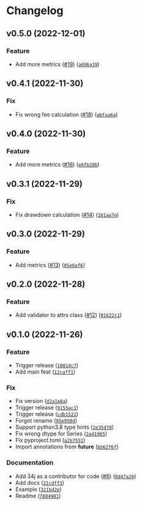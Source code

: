 # Changelog

<!--next-version-placeholder-->

## v0.5.0 (2022-12-01)
### Feature
* Add more metrics ([#19](https://github.com/34j/backtrade/issues/19)) ([`a696a39`](https://github.com/34j/backtrade/commit/a696a3962b8463406d7a81630b1f903d3fa2c82f))

## v0.4.1 (2022-11-30)
### Fix
* Fix wrong fee calculation ([#18](https://github.com/34j/backtrade/issues/18)) ([`abfaa6a`](https://github.com/34j/backtrade/commit/abfaa6a4443f3373cd69aed18ebf3eac9ef701af))

## v0.4.0 (2022-11-30)
### Feature
* Add more metrics ([#16](https://github.com/34j/backtrade/issues/16)) ([`e6fb20b`](https://github.com/34j/backtrade/commit/e6fb20b9d7539fb2e78e382ee8aed758ee30e704))

## v0.3.1 (2022-11-29)
### Fix
* Fix drawdown calculation ([#14](https://github.com/34j/backtrade/issues/14)) ([`181aa7e`](https://github.com/34j/backtrade/commit/181aa7e9b90eb0bc1af29ca3fdddd9ea91367d2c))

## v0.3.0 (2022-11-29)
### Feature
* Add metrics ([#13](https://github.com/34j/backtrade/issues/13)) ([`05e6af6`](https://github.com/34j/backtrade/commit/05e6af6ded42f0f60fd22a38401200e715fbdc3d))

## v0.2.0 (2022-11-28)
### Feature
* Add validator to attrs class ([#12](https://github.com/34j/backtrade/issues/12)) ([`01622c1`](https://github.com/34j/backtrade/commit/01622c1e196017b208da015e19f5ad95d5984e9d))

## v0.1.0 (2022-11-26)
### Feature
* Trigger release ([`1001dc7`](https://github.com/34j/backtrade/commit/1001dc7b1eb5eb4d5d4f1a646b15835b596f9270))
* Add main feat ([`12caff1`](https://github.com/34j/backtrade/commit/12caff13ec5a3a9bd7a1d67d6adf7e46e8248afb))

### Fix
* Fix version ([`d2a1e8a`](https://github.com/34j/backtrade/commit/d2a1e8a1a3aae76310c4a221666345328a374247))
* Trigger release ([`9155ac1`](https://github.com/34j/backtrade/commit/9155ac156b7cbaaf893a0de2c7f5eb18c7198222))
* Trigger release ([`cdb1521`](https://github.com/34j/backtrade/commit/cdb152109d1a1f078e77deac897940b6d14755fc))
* Forgot rename ([`95e958d`](https://github.com/34j/backtrade/commit/95e958debf588019427f73bd8d11e8cf9d59d087))
* Support python3.8 type hints ([`2e35d78`](https://github.com/34j/backtrade/commit/2e35d789cd03b431e3f4d72774ed171300d11974))
* Fix wrong dtype for Series ([`2a41965`](https://github.com/34j/backtrade/commit/2a41965172910e0bebbda39081b24c0731910695))
* Fix pyproject.toml ([`a2b7551`](https://github.com/34j/backtrade/commit/a2b755141681ad2070164b9308aee831ca274af8))
* Import annotations from __future__ ([`bb62f6f`](https://github.com/34j/backtrade/commit/bb62f6f171a43031bfee13f5dcd71843b1717c8c))

### Documentation
* Add 34j as a contributor for code ([#6](https://github.com/34j/backtrade/issues/6)) ([`0d47a26`](https://github.com/34j/backtrade/commit/0d47a26e6d00e6d448978ad7e1fae0faa1768d4c))
* Add docs ([`21cdff3`](https://github.com/34j/backtrade/commit/21cdff36049d131d09aa48d83d2698ec55454844))
* Example ([`321bd2e`](https://github.com/34j/backtrade/commit/321bd2e1bb1d73c9abd4393cfe159e2fdf165960))
* Readme ([`7884901`](https://github.com/34j/backtrade/commit/7884901ed26cd4ffd4319620ce0ce9a71a85ab50))
